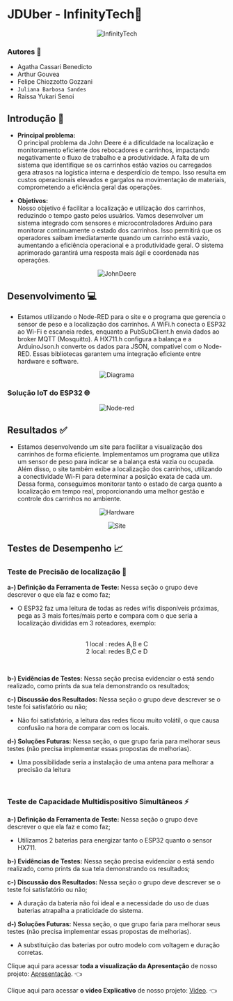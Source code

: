 # **JDUber - InfinityTech**🚜

<p align="center">
<img src="scr/assets/Infinity-Apresentação.png" alt="InfinityTech">
</p>

### Autores 👥
- Agatha Cassari Benedicto
- Arthur Gouvea
- Felipe Chiozzotto Gozzani 
- `Juliana Barbosa Sandes` 
- Raissa Yukari Senoi

## Introdução 📃

* **Principal problema:** <br>
  O principal problema da John Deere é a dificuldade na localização e monitoramento eficiente dos rebocadores e carrinhos, impactando negativamente o fluxo de trabalho e a        produtividade. A falta de um sistema que identifique se os carrinhos estão vazios ou carregados gera atrasos na logística interna e desperdício de tempo. Isso resulta em        custos operacionais elevados e gargalos na movimentação de materiais, comprometendo a eficiência geral das operações.
 
* **Objetivos:** <br>
  Nosso objetivo é facilitar a localização e utilização dos carrinhos, reduzindo o tempo gasto pelos usuários. Vamos desenvolver um sistema integrado com sensores e               microcontroladores Arduino para monitorar continuamente o estado dos carrinhos. Isso permitirá que os operadores saibam imediatamente quando um carrinho está vazio,         
  aumentando a eficiência operacional e a produtividade geral. O sistema aprimorado garantirá uma resposta mais ágil e coordenada nas operações.

<p align="center">
<img src="scr/assets/JB-img.png" alt="JohnDeere">
</p>

## Desenvolvimento 💻
- Estamos utilizando o Node-RED para o site e o programa que gerencia o sensor de peso e a localização dos carrinhos. A WiFi.h conecta o ESP32 ao Wi-Fi e escaneia redes, enquanto a PubSubClient.h envia dados ao broker MQTT (Mosquitto). A HX711.h configura a balança e a ArduinoJson.h converte os dados para JSON, compatível com o Node-RED. Essas bibliotecas garantem uma integração eficiente entre hardware e software.
  
<p align="center">
<img src="scr/assets/Diagrama.png" alt="Diagrama">
</p>

### Solução IoT do ESP32 🌐

<p align="center">
<img src="scr/assets/NodeRed.png" alt="Node-red">
</p>

## Resultados ✅
- Estamos desenvolvendo um site para facilitar a visualização dos carrinhos de forma eficiente. Implementamos um programa que utiliza um sensor de peso para indicar se a balança está vazia ou ocupada. Além disso, o site também exibe a localização dos carrinhos, utilizando a conectividade Wi-Fi para determinar a posição exata de cada um. Dessa forma, conseguimos monitorar tanto o estado de carga quanto a localização em tempo real, proporcionando uma melhor gestão e controle dos carrinhos no ambiente.

<p align="center">
<img src="scr/assets/Hardware.jpeg" alt="Hardware">
</p>

<p align="center">
<img src="scr/assets/Site.png" alt="Site">
</p>

## Testes de Desempenho 📈

### Teste de Precisão de localização 📍

**a-) Definição da Ferramenta de Teste:** Nessa seção o grupo deve descrever o que ela faz e como faz; <br>
- O ESP32 faz uma leitura de todas as redes wifis disponíveis próximas, pega as 3 mais fortes/mais perto e compara com o que seria a localização divididas em 3 roteadores, exemplo:
  
<p align="center"><br>
1 local : redes A,B e C<br>
2 local: redes B,C e D
</p>
<br>

**b-) Evidências de Testes:** Nessa seção precisa evidenciar o está sendo realizado, como prints da sua tela demonstrando os resultados; <br>

**c-) Discussão dos Resultados:** Nessa seção o grupo deve descrever se o teste foi satisfatório ou não;<br>
- Não foi satisfatório, a leitura das redes ficou muito volátil, o que causa confusão na hora de comparar com os locais.

**d-) Soluções Futuras:** Nessa seção, o que grupo faria para melhorar seus testes (não precisa implementar essas propostas de melhorias).<br>
- Uma possibilidade seria a instalação de uma antena para melhorar a precisão da leitura
  
<br>

### Teste de Capacidade Multidispositivo Simultâneos ⚡

**a-) Definição da Ferramenta de Teste:** Nessa seção o grupo deve descrever o que ela faz e como faz; <br>
- Utilizamos 2 baterias para energizar tanto o ESP32 quanto o sensor HX711.

**b-) Evidências de Testes:** Nessa seção precisa evidenciar o está sendo realizado, como prints da sua tela demonstrando os resultados; <br>

**c-) Discussão dos Resultados:** Nessa seção o grupo deve descrever se o teste foi satisfatório ou não;<br>
- A duração da bateria não foi ideal e a necessidade do uso de duas baterias atrapalha a praticidade do sistema.

**d-) Soluções Futuras:** Nessa seção, o que grupo faria para melhorar seus testes (não precisa implementar essas propostas de melhorias).<br>
- A substituição das baterias por outro modelo com voltagem e duração corretas.

Clique aqui para acessar **toda a visualização da Apresentação** de nosso projeto: [Apresentação](https://www.canva.com/design/DAGFS6GM3Aw/0-2xlqHYrZxdfv8g3aQgjA/edit?utm_content=DAGFS6GM3Aw&utm_campaign=designshare&utm_medium=link2&utm_source=sharebutton). 👈 <br>

Clique aqui para acessar **o video Explicativo** de nosso projeto: [Video](https://youtu.be/_0JSFxbW1Z4?si=JQcMbvTRka8SGTjX). 👈 <br>
